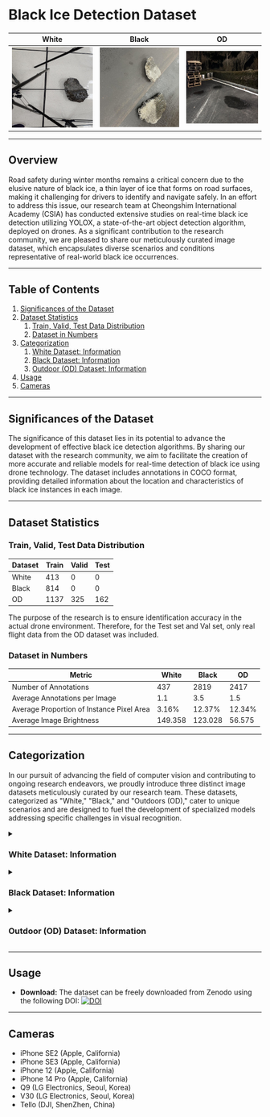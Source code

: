 # Black Ice Detection Dataset
| White | Black | OD |
|---------------|---------------|------------|
| ![White Example](images/white_example.jpg) | ![Black Example](images/black_example.jpg) | ![OD Example](images/OD_example.jpg) |

---

## Overview

Road safety during winter months remains a critical concern due to the elusive nature of black ice, a thin layer of ice that forms on road surfaces, making it challenging for drivers to identify and navigate safely. In an effort to address this issue, our research team at Cheongshim International Academy (CSIA) has conducted extensive studies on real-time black ice detection utilizing YOLOX, a state-of-the-art object detection algorithm, deployed on drones. As a significant contribution to the research community, we are pleased to share our meticulously curated image dataset, which encapsulates diverse scenarios and conditions representative of real-world black ice occurrences.

---

## Table of Contents

1. [Significances of the Dataset](#significances-of-the-dataset)
2. [Dataset Statistics](#dataset-statistics)
    1. [Train, Valid, Test Data Distribution](#train-valid-test-data-distribution)
    2. [Dataset in Numbers](#dataset-in-numbers)
3. [Categorization](#categorization)
    1. [White Dataset: Information](#white-dataset-information)
    2. [Black Dataset: Information](#black-dataset-information)
    3. [Outdoor (OD) Dataset: Information](#outdoor-od-dataset-information)
4. [Usage](#usage)
5. [Cameras](#cameras)

---

## Significances of the Dataset

The significance of this dataset lies in its potential to advance the development of effective black ice detection algorithms. By sharing our dataset with the research community, we aim to facilitate the creation of more accurate and reliable models for real-time detection of black ice using drone technology. The dataset includes annotations in COCO format, providing detailed information about the location and characteristics of black ice instances in each image.

---

## Dataset Statistics

### Train, Valid, Test Data Distribution
| Dataset | Train | Valid | Test |
|---------|-------|-------|------|
| White   | 413   | 0     | 0    |
| Black   | 814   | 0     | 0    |
| OD      | 1137  | 325   | 162  |

The purpose of the research is to ensure identification accuracy in the actual drone environment. Therefore, for the Test set and Val set, only real flight data from the OD dataset was included.

### Dataset in Numbers
| Metric                              | White   | Black   | OD      |
|-------------------------------------|---------|---------|---------|
| Number of Annotations               | 437     | 2819    | 2417    |
| Average Annotations per Image       | 1.1     | 3.5     | 1.5     |
| Average Proportion of Instance Pixel Area | 3.16%   | 12.37%  | 12.34%  |
| Average Image Brightness            | 149.358 | 123.028 | 56.575  |

---

## Categorization

In our pursuit of advancing the field of computer vision and contributing to ongoing research endeavors, we proudly introduce three distinct image datasets meticulously curated by our research team. These datasets, categorized as "White," "Black," and "Outdoors (OD)," cater to unique scenarios and are designed to fuel the development of specialized models addressing specific challenges in visual recognition.

<details>
<summary><h3>White Dataset: Information</h3></summary>

| Annotations per Image | Annotation Locations in Heatmaps | Pixel Proportion | Brightness Distribution |
|------------------------|------------------------------------|-------------------|--------------------------|
| ![Annotations per Image](images/ObjCount_w.png) | ![Annotation Locations in Heatmaps](images/heatmap_w.png) | ![Pixel Proportion](images/PixelArea_W.png) | ![Brightness Distribution](images/brightness_W.png) |

#### Composition

This dataset comprises 413 images, each meticulously annotated with an average of 1.1 annotations per image, depicting the unique optical characteristics of black ice.

#### Properties

The average proportion of instance pixel area is 3.16%, emphasizing the subtlety of the black ice formations. The average image brightness is measured at 149.358.

#### Capture Environment

The images were taken in controlled indoor laboratory conditions, ensuring consistency and repeatability.

#### Creation Method

The dataset was generated by cooling asphalt samples in a freezer to temperatures ranging from -4°C to -20°C. Subsequently, 4°C water was sprayed onto the sample surfaces, creating black ice. The dataset captures the optical properties of black ice, showcasing its interaction with light.

#### Significance

Valuable for highlighting the optical characteristics of black ice, enhancing model accuracy in well-lit scenarios.

</details>

<details>
<summary><h3>Black Dataset: Information</h3></summary>

| Annotations per Image | Annotation Locations in Heatmaps | Pixel Proportion | Brightness Distribution |
|------------------------|------------------------------------|-------------------|--------------------------|
| ![Annotations per Image](images/ObjCount_b.png) | ![Annotation Locations in Heatmaps](images/heatmap_b.png) | ![Pixel Proportion](images/PixelArea_B.png) | ![Brightness Distribution](images/brightness_B.png) |

#### Composition

This dataset comprises 814 images, with a detailed annotation structure averaging 3.5 annotations per image, showcasing the challenges of recognition in low-light conditions.

#### Properties

The average proportion of instance pixel area is notably higher at 12.37%, reflecting the complex and varied formations of black ice. The average image brightness is measured at 123.028.

#### Capture Environment

Similar to the White Dataset, images were captured in a controlled indoor laboratory environment. Asphalt pelt was placed under the black iced asphalt pieces to replicate realistic scenarios.

#### Creation Method

The dataset creation involved the same process of cooling asphalt samples, followed by spraying water to create black ice. To simulate real-world conditions, asphalt pelt was used as a background, and various shapes of black ice were randomly placed in each image.

#### Significance

Realistic emulation of black ice using backgrounds made up of asphalt pelts, providing essential dark images for robust model training.

</details>

<details>
<summary><h3>Outdoor (OD) Dataset: Information</h3></summary>

| Annotations per Image | Annotation Locations in Heatmaps | Pixel Proportion | Brightness Distribution |
|------------------------|------------------------------------|-------------------|--------------------------|
| ![Annotations per Image](images/ObjCount_OD.png) | ![Annotation Locations in Heatmaps](images/heatmap_OD.png) | ![Pixel Proportion](images/PixelArea_OD.png) | ![Brightness Distribution](images/brightness_OD.png) |

#### Composition

This dataset is the most extensive, consisting of 1624 images, with an average of 1.5 annotations per image, capturing the challenges of recognizing black ice in outdoor winter conditions.

#### Properties

The average proportion of instance pixel area is 12.34%, mirroring the complexity of real-world outdoor scenarios. The average image brightness is significantly lower at 56.575.

#### Capture Environment

Unlike the indoor datasets, the OD dataset was captured outdoors in winter conditions where black ice naturally forms.

#### Creation Method

Black ice was created on the asphalt road of Cheongshim International High School by spraying +4°C water onto the surface. DJI Tello's built-in camera was used for capturing images from various angles, simulating drone-like perspectives. This dataset is designed to closely replicate real-world scenarios, providing a valuable resource for training models for outdoor applications.

#### Significance

Represents real-world outdoor scenarios, offering a unique perspective for developing models capable of handling diverse and challenging conditions.

</details>

---

## Usage
- **Download:** The dataset can be freely downloaded from Zenodo using the following DOI: [![DOI](https://zenodo.org/badge/DOI/10.5281/zenodo.10428765.svg)](https://doi.org/10.5281/zenodo.10428765)

---

## Cameras

- iPhone SE2 (Apple, California)
- iPhone SE3 (Apple, California)
- iPhone 12 (Apple, California)
- iPhone 14 Pro (Apple, California)
- Q9 (LG Electronics, Seoul, Korea)
- V30 (LG Electronics, Seoul, Korea)
- Tello (DJI, ShenZhen, China)
